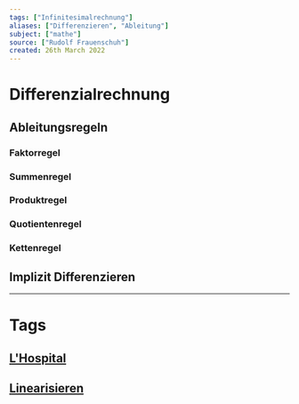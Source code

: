 ```yaml
---
tags: ["Infinitesimalrechnung"]
aliases: ["Differenzieren", "Ableitung"]
subject: ["mathe"]
source: ["Rudolf Frauenschuh"]
created: 26th March 2022
---
```


# Differenzialrechnung

## Ableitungsregeln
### Faktorregel
### Summenregel
### Produktregel
### Quotientenregel
### Kettenregel

## Implizit Differenzieren


---
# Tags
## [L'Hospital](L'Hospital.md)
## [Linearisieren](Linearisieren)